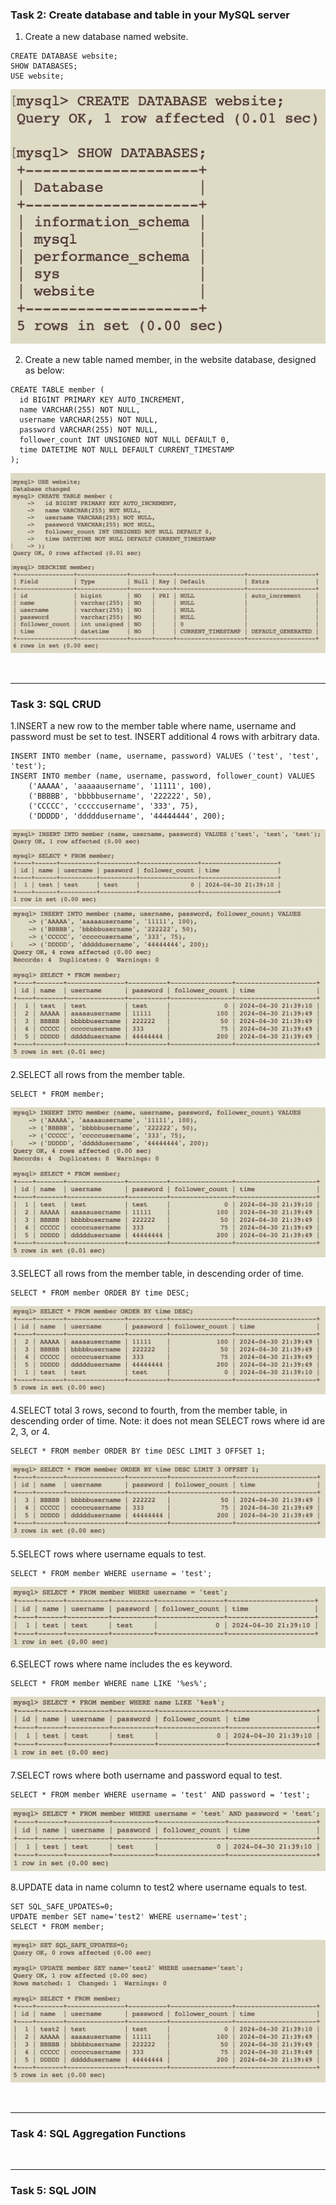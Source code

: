 ### Task 2: Create database and table in your MySQL server

1. Create a new database named website.
```
CREATE DATABASE website;
SHOW DATABASES;
USE website;
```
![task2_1](https://github.com/aaronzhan0906/WeHelp-Phase1/blob/main/week5/screenshot/task2_1.png?raw=true)


2. Create a new table named member, in the website database, designed as below:
```
CREATE TABLE member (
  id BIGINT PRIMARY KEY AUTO_INCREMENT,
  name VARCHAR(255) NOT NULL,
  username VARCHAR(255) NOT NULL,
  password VARCHAR(255) NOT NULL,
  follower_count INT UNSIGNED NOT NULL DEFAULT 0,
  time DATETIME NOT NULL DEFAULT CURRENT_TIMESTAMP
);
```
![task2_2](https://github.com/aaronzhan0906/WeHelp-Phase1/blob/main/week5/screenshot/task2_2.png?raw=true)

<br> 

---
### Task 3: SQL CRUD 
1.INSERT a new row to the member table where name, username and password must be set to test. INSERT additional 4 rows with arbitrary data.
```
INSERT INTO member (name, username, password) VALUES ('test', 'test', 'test');
INSERT INTO member (name, username, password, follower_count) VALUES
	('AAAAA', 'aaaaausername', '11111', 100),
	('BBBBB', 'bbbbbusername', '222222', 50),
	('CCCCC', 'cccccusername', '333', 75),
	('DDDDD', 'dddddusername', '44444444', 200);
```
![task3_1](https://github.com/aaronzhan0906/WeHelp-Phase1/blob/main/week5/screenshot/task3_1.png?raw=true)
![task3_2](https://github.com/aaronzhan0906/WeHelp-Phase1/blob/main/week5/screenshot/task3_2.png?raw=true)

2.SELECT all rows from the member table.
```
SELECT * FROM member;
```
![task3_2](https://github.com/aaronzhan0906/WeHelp-Phase1/blob/main/week5/screenshot/task3_2.png?raw=true)

3.SELECT all rows from the member table, in descending order of time.
```
SELECT * FROM member ORDER BY time DESC;
```
![task3_3](https://github.com/aaronzhan0906/WeHelp-Phase1/blob/main/week5/screenshot/task3_3.png?raw=true)

4.SELECT total 3 rows, second to fourth, from the member table, in descending order of time. Note: it does not mean SELECT rows where id are 2, 3, or 4.
```
SELECT * FROM member ORDER BY time DESC LIMIT 3 OFFSET 1;
```
![task3_4](https://github.com/aaronzhan0906/WeHelp-Phase1/blob/main/week5/screenshot/task3_4.png?raw=true)

5.SELECT rows where username equals to test.
```
SELECT * FROM member WHERE username = 'test';
```
![task3_5](https://github.com/aaronzhan0906/WeHelp-Phase1/blob/main/week5/screenshot/task3_5.png?raw=true)

6.SELECT rows where name includes the es keyword.
```
SELECT * FROM member WHERE name LIKE '%es%';
```
![task3_6](https://github.com/aaronzhan0906/WeHelp-Phase1/blob/main/week5/screenshot/task3_6.png?raw=true)

7.SELECT rows where both username and password equal to test.
```
SELECT * FROM member WHERE username = 'test' AND password = 'test';
```
![task3_7](https://github.com/aaronzhan0906/WeHelp-Phase1/blob/main/week5/screenshot/task3_7.png?raw=true)

8.UPDATE data in name column to test2 where username equals to test.
```
SET SQL_SAFE_UPDATES=0;
UPDATE member SET name='test2' WHERE username='test';
SELECT * FROM member;
```
![task3_8](https://github.com/aaronzhan0906/WeHelp-Phase1/blob/main/week5/screenshot/task3_8.png?raw=true)


<br> 

---
### Task 4: SQL Aggregation Functions


<br> 

---
### Task 5: SQL JOIN
